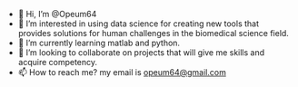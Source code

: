 - 👋 Hi, I’m @Opeum64
- 👀 I’m interested in using data science for creating new tools that provides solutions for human challenges in the biomedical science field.
- 🌱 I’m currently learning matlab and python.
- 💞️ I’m looking to collaborate on projects that will give me skills and acquire competency.
- 📫 How to reach me? my email is opeum64@gmail.com

<!---
Opeum64/Opeum64 is a ✨ special ✨ repository because its `README.md` (this file) appears on your GitHub profile.
You can click the Preview link to take a look at your changes.
--->
